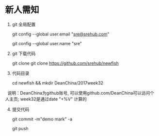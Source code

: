 # 新人需知

1. git 全局配置

   git config --global user.email "sre@srehub.com"

   git config --global user.name "sre"

2. git 下载代码

   git clone git clone https://github.com/srehub/newfish

3. 代码目录

   cd newfish && mkdir DeanChina/2017week32

   说明：DeanChina为github账号, 可以使用github.com/DeanChina可以访问个人主页; week32是通过date "+%V" 计算的


4. 提交代码
   
   git commit -m"demo mark"  -a

   git push

